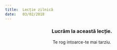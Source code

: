 ```yaml
---
title:  Lecție zilnică
date:   03/02/2018
---
```


### <center>Lucrăm la această lecție.</center>
<center>Te rog intoarce-te mai tarziu.</center>